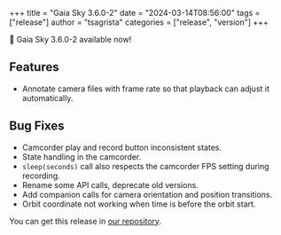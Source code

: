 +++
title = "Gaia Sky 3.6.0-2"
date = "2024-03-14T08:56:00"
tags = ["release"]
author = "tsagrista"
categories = ["release", "version"]
+++

📢 Gaia Sky 3.6.0-2 available now!

<!--more-->


## Features
- Annotate camera files with frame rate so that playback can adjust it automatically.

## Bug Fixes
- Camcorder play and record button inconsistent states.
- State handling in the camcorder.
- `sleep(seconds)` call also respects the camcorder FPS setting during recording.
- Rename some API calls, deprecate old versions.
- Add companion calls for camera orientation and position transitions.
- Orbit coordinate not working when time is before the orbit start.

You can get this release in [our repository](https://gaia.ari.uni-heidelberg.de/gaiasky/releases//3.6.0-2.4479175dc/).